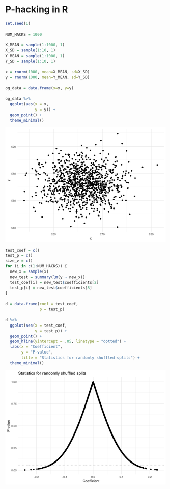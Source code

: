 # P-hacking in R




```r
set.seed(1)

NUM_HACKS = 1000

X_MEAN = sample(1:1000, 1)
X_SD = sample(1:10, 1)
Y_MEAN = sample(1:1000, 1)
Y_SD = sample(1:10, 1)

x = rnorm(1000, mean=X_MEAN, sd=X_SD)
y = rnorm(1000, mean=Y_MEAN, sd=Y_SD)

og_data = data.frame(x=x, y=y)

og_data %>%
  ggplot(aes(x = x,
             y = y)) +
  geom_point() +
  theme_minimal()
```

![](_posts/p_hacking_files/figure-html/produce_data-1.png)<!-- -->


```r
test_coef = c()
test_p = c()
size_v = c()
for (i in c(1:NUM_HACKS)) {
  new_x = sample(x)
  new_test = summary(lm(y ~ new_x))
  test_coef[i] = new_test$coefficients[2]
  test_p[i] = new_test$coefficients[8]
}

d = data.frame(coef = test_coef,
               p = test_p)

d %>%
  ggplot(aes(x = test_coef,
             y = test_p)) +
  geom_point() +
  geom_hline(yintercept = .05, linetype = "dotted") +
  labs(x = "Coefficient",
       y = "P-value",
       title = "Statistics for randomly shuffled splits") +
  theme_minimal()
```

![](p_hacking_files/figure-html/produce_hacked_plot-1.png)<!-- -->
